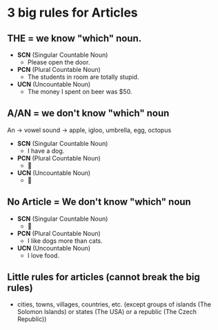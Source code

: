 # 3 big rules for Articles

## THE = we know "which" noun.

- **SCN** (Singular Countable Noun)
  - Please open the door.
- **PCN** (Plural Countable Noun)
  - The students in room are totally stupid.
- **UCN** (Uncountable Noun)
  - The money I spent on beer was $50.

## A/AN = we don't know "which" noun

An -> vowel sound -> apple, igloo, umbrella, egg, octopus

- **SCN** (Singular Countable Noun)
  - I have a dog.
- **PCN** (Plural Countable Noun)
  - :red_circle:
- **UCN** (Uncountable Noun)
  - :red_circle:

## No Article = We don't know "which" noun

- **SCN** (Singular Countable Noun)
  - :red_circle:
- **PCN** (Plural Countable Noun)
  - I like dogs more than cats.
- **UCN** (Uncountable Noun)
  - I love food.

## Little rules for articles (cannot break the big rules)

- cities, towns, villages, countries, etc. (except groups of islands (The Solomon Islands) or states (The USA) or a republic (The Czech Republic))
